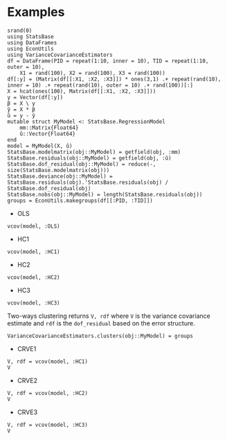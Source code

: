 # Examples

```@setup Tutorial
srand(0)
using StatsBase
using DataFrames
using EconUtils
using VarianceCovarianceEstimators
df = DataFrame(PID = repeat(1:10, inner = 10), TID = repeat(1:10, outer = 10),
    X1 = rand(100), X2 = rand(100), X3 = rand(100))
df[:y] = (Matrix(df[[:X1, :X2, :X3]]) * ones(3,1) .+ repeat(rand(10), inner = 10) .+ repeat(rand(10), outer = 10) .+ rand(100))[:]
X = hcat(ones(100), Matrix(df[[:X1, :X2, :X3]]))
y = Vector(df[:y])
β = X \ y
ŷ = X * β
û = y - ŷ
mutable struct MyModel <: StatsBase.RegressionModel
    mm::Matrix{Float64}
    û::Vector{Float64}
end
model = MyModel(X, û)
StatsBase.modelmatrix(obj::MyModel) = getfield(obj, :mm)
StatsBase.residuals(obj::MyModel) = getfield(obj, :û)
StatsBase.dof_residual(obj::MyModel) = reduce(-, size(StatsBase.modelmatrix(obj)))
StatsBase.deviance(obj::MyModel) = StatsBase.residuals(obj).'StatsBase.residuals(obj) / StatsBase.dof_residual(obj)
StatsBase.nobs(obj::MyModel) = length(StatsBase.residuals(obj))
groups = EconUtils.makegroups(df[[:PID, :TID]])
```

- OLS

```@example Tutorial
vcov(model, :OLS)
```

- HC1

```@example Tutorial
vcov(model, :HC1)
```

- HC2

```@example Tutorial
vcov(model, :HC2)
```

- HC3

```@example Tutorial
vcov(model, :HC3)
```

Two-ways clustering returns `V, rdf` where `V` is the variance covariance estimate
and `rdf` is the `dof_residual` based on the error structure.

```@setup Tutorial
VarianceCovarianceEstimators.clusters(obj::MyModel) = groups
```

- CRVE1

```@example Tutorial
V, rdf = vcov(model, :HC1)
V
```

- CRVE2

```@example Tutorial
V, rdf = vcov(model, :HC2)
V
```

- CRVE3

```@example Tutorial
V, rdf = vcov(model, :HC3)
V
```
